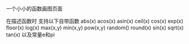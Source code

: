 一个小小的函数画图页面

在描述函数时 支持以下自带函数
abs(x)
acos(x)
asin(x)
ceil(x)
cos(x)
exp(x)
floor(x)
log(x)
max(x,y)
min(x,y)
pow(x,y)
random()
round(x)
sin(x)
sqrt(x)
tan(x)
以及常量e和pi
